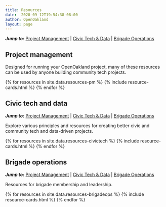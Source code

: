 ```yaml
---
title: Resources
date:  2020-09-12T19:54:38-08:00
author: OpenOakland
layout: page
---
```


***Jump to:*** [Project Management](#openoakland-project-management-tools) &#124; [Civic Tech & Data](#) &#124; [Brigade Operations](#brigade-operations)

## Project management

Designed for running your OpenOakland project, many of these resources can be used by anyone building community tech projects.

<div class="row">
{% for resources in site.data.resources-pm %}
{% include resource-cards.html %}
{% endfor %}
</div>

## Civic tech and data

***Jump to:*** [Project Management](#openoakland-project-management-tools) &#124; [Civic Tech & Data](#) &#124; [Brigade Operations](#brigade-operations)

Explore various principles and resources for creating better civic and community tech and data-driven projects.

<div class="row">
{% for resources in site.data.resources-civictech %}
{% include resource-cards.html %}
{% endfor %}
</div>

## Brigade operations

***Jump to:*** [Project Management](#openoakland-project-management-tools) &#124; [Civic Tech & Data](#) &#124; [Brigade Operations](#brigade-operations)

Resources for brigade membership and leadership.

<div class="row">
{% for resources in site.data.resources-brigadeops %}
{% include resource-cards.html %}
{% endfor %}
</div>
